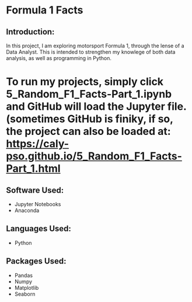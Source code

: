 # Formula 1 Facts

## Introduction:
In this project, I am exploring motorsport Formula 1, through the lense of a Data Analyst. This is intended to strengthen my knowlege of both data analysis, as well as programming in Python. 

# To run my projects, simply click 5_Random_F1_Facts-Part_1.ipynb and GitHub will load the Jupyter file. (sometimes GitHub is finiky, if so, the project can also be loaded at: https://caly-pso.github.io/5_Random_F1_Facts-Part_1.html

## Software Used:
* Jupyter Notebooks
* Anaconda

## Languages Used:
* Python

## Packages Used:
* Pandas
* Numpy
* Matplotlib
* Seaborn

